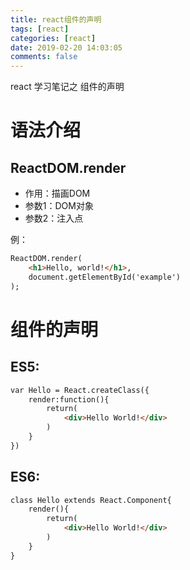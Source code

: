 ```yaml
---
title: react组件的声明
tags: [react]
categories: [react]
date: 2019-02-20 14:03:05
comments: false
---
```


react 学习笔记之 组件的声明
<!-- more -->

# 语法介绍

##  ReactDOM.render

* 作用：描画DOM
* 参数1：DOM对象
* 参数2：注入点

例：
```html
ReactDOM.render(
    <h1>Hello, world!</h1>,
    document.getElementById('example')
);

```

# 组件的声明

## ES5:

```html
var Hello = React.createClass({
    render:function(){
        return(
            <div>Hello World!</div>
        )
    }
})

```

## ES6:
```html
class Hello extends React.Component{
    render(){
        return(
            <div>Hello World!</div>
        )
    }
}

```